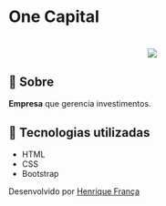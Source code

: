 # One Capital
<h1 align="center">
  <img src="https://github.com/euhenriquefranca/one-capital/blob/master/gif.gif" widht="50%"/>
</h1>

## :bookmark: Sobre
**Empresa** que gerencia investimentos.

## :rocket: Tecnologias utilizadas
- HTML
- CSS
- Bootstrap

Desenvolvido por [Henrique França](https://www.linkedin.com/in/euhenquefranca/)
